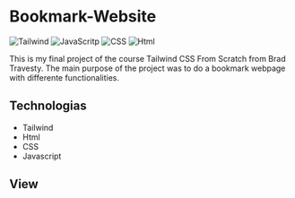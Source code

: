# Bookmark-Website

![Tailwind](https://img.shields.io/badge/Tailwind_CSS-38B2AC?style=for-the-badge&logo=tailwind-css&logoColor=white)
![JavaScritp](https://img.shields.io/badge/JavaScript-F7DF1E?style=for-the-badge&logo=javascript&logoColor=black)
![CSS](https://img.shields.io/badge/CSS-239120?&style=for-the-badge&logo=css3&logoColor=white)
![Html](https://img.shields.io/badge/HTML-239120?style=for-the-badge&logo=html5&logoColor=white)

This is my final project of the course Tailwind CSS From Scratch from Brad Travesty. The main purpose of the project was to do a bookmark webpage with differente functionalities.

## Technologias
- Tailwind
- Html
- CSS
- Javascript


## View

